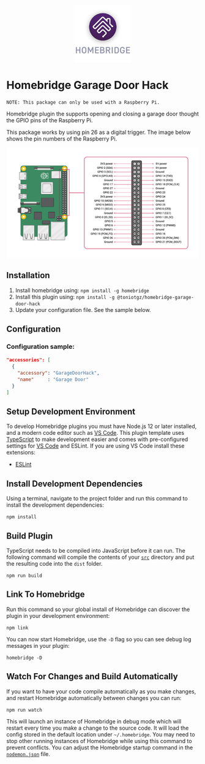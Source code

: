 <p align="center">

<img src="https://github.com/homebridge/branding/raw/master/logos/homebridge-wordmark-logo-vertical.png" width="150">

</p>

# Homebridge Garage Door Hack

```
NOTE: This package can only be used with a Raspberry Pi.
```

Homebridge plugin the supports opening and closing a garage door thought the GPIO pins of the Raspberry Pi.

This package works by using pin 26 as a digital trigger. The image below shows the pin numbers of the Raspberry Pi.

![GPIO Pinout Diagram](https://raw.githubusercontent.com/raspberrypi/documentation/e6ee98ffc4d9f7900893ee4137d3a76ffd858bd2/usage/gpio/images/GPIO-Pinout-Diagram-2.png)


## Installation

1. Install homebridge using: `npm install -g homebridge`
2. Install this plugin using: `npm install -g @toniotgz/homebridge-garage-door-hack`
3. Update your configuration file. See the sample below.

## Configuration

### Configuration sample:

```json
"accessories": [
  {
    "accessory": "GarageDoorHack",
    "name"     : "Garage Door"
  }
]
```

## Setup Development Environment

To develop Homebridge plugins you must have Node.js 12 or later installed, and a modern code editor such as [VS Code](https://code.visualstudio.com/). This plugin template uses [TypeScript](https://www.typescriptlang.org/) to make development easier and comes with pre-configured settings for [VS Code](https://code.visualstudio.com/) and ESLint. If you are using VS Code install these extensions:

- [ESLint](https://marketplace.visualstudio.com/items?itemName=dbaeumer.vscode-eslint)

## Install Development Dependencies

Using a terminal, navigate to the project folder and run this command to install the development dependencies:

```
npm install
```

## Build Plugin

TypeScript needs to be compiled into JavaScript before it can run. The following command will compile the contents of your [`src`](./src) directory and put the resulting code into the `dist` folder.

```
npm run build
```

## Link To Homebridge

Run this command so your global install of Homebridge can discover the plugin in your development environment:

```
npm link
```

You can now start Homebridge, use the `-D` flag so you can see debug log messages in your plugin:

```
homebridge -D
```

## Watch For Changes and Build Automatically

If you want to have your code compile automatically as you make changes, and restart Homebridge automatically between changes you can run:

```
npm run watch
```

This will launch an instance of Homebridge in debug mode which will restart every time you make a change to the source code. It will load the config stored in the default location under `~/.homebridge`. You may need to stop other running instances of Homebridge while using this command to prevent conflicts. You can adjust the Homebridge startup command in the [`nodemon.json`](./nodemon.json) file.
